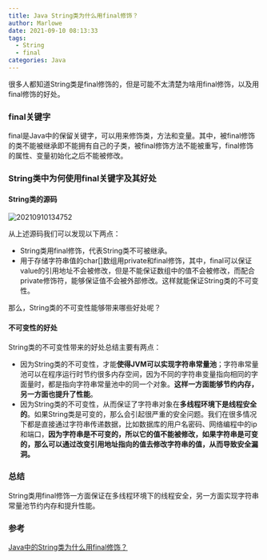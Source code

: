 ```yaml
---
title: Java String类为什么用final修饰？
author: Marlowe
date: 2021-09-10 08:13:33
tags: 
  - String
  - final
categories: Java
---
```


很多人都知道String类是final修饰的，但是可能不太清楚为啥用final修饰，以及用final修饰的好处。

<!--more-->

### final关键字

final是Java中的保留关键字，可以用来修饰类，方法和变量。其中，被final修饰的类不能被继承即不能拥有自己的子类，被final修饰方法不能被重写，final修饰的属性、变量初始化之后不能被修改。

### String类中为何使用final关键字及其好处

#### String类的源码

![20210910134752](https://aishu-marlowe.oss-cn-beijing.aliyuncs.com/20210910134752.png)

从上述源码我们可以发现以下两点：

* String类用final修饰，代表String类不可被继承。
* 用于存储字符串值的char[]数组用private和final修饰，其中，final可以保证value的引用地址不会被修改，但是不能保证数组中的值不会被修改，而配合private修饰符，能够保证值不会被外部修改。这样就能保证String类的不可变性。

那么，String类的不可变性能够带来哪些好处呢？

#### 不可变性的好处

String类的不可变性带来的好处总结主要有两点：

* 因为String类的不可变性，才能**使得JVM可以实现字符串常量池**；字符串常量池可以在程序运行时节约很多内存空间，因为不同的字符串变量指向相同的字面量时，都是指向字符串常量池中的同一个对象。**这样一方面能够节约内存，另一方面也提升了性能**。
* 因为String类的不可变性，从而保证了字符串对象在**多线程环境下是线程安全的**。如果String类是可变的，那么会引起很严重的安全问题。我们在很多情况下都是直接通过字符串传递数据，比如数据库的用户名密码、网络编程中的ip和端口，**因为字符串是不可变的，所以它的值不能被修改，如果字符串是可变的，那么可以通过改变引用地址指向的值去修改字符串的值，从而导致安全漏洞。**

### 总结

String类用final修饰一方面保证在多线程环境下的线程安全，另一方面实现字符串常量池节约内存和提升性能。

### 参考

[Java中的String类为什么用final修饰？](https://bbs.huaweicloud.com/blogs/201591)